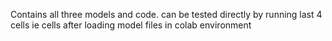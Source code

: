 Contains all three models and code. can be tested directly by running last 4 cells ie cells after loading model files in colab environment
